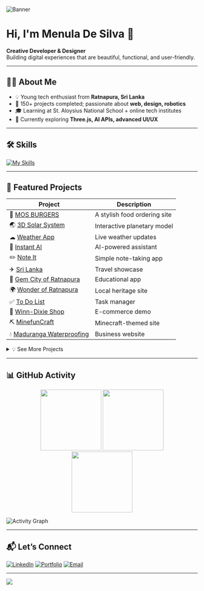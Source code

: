 <!-- Upload a nice banner image to your repo (e.g. /assets/banner-menula.png) -->
![Banner](assets/banner-menula.png)

# Hi, I'm Menula De Silva 👋  

**Creative Developer & Designer**  
Building digital experiences that are beautiful, functional, and user-friendly.

---

## 🧑‍💻 About Me  

- 💡 Young tech enthusiast from **Ratnapura, Sri Lanka**  
- 🚀 150+ projects completed; passionate about **web, design, robotics**  
- 🎓 Learning at St. Aloysius National School + online tech institutes  
- 🌱 Currently exploring **Three.js, AI APIs, advanced UI/UX**  

---

## 🛠 Skills  

[![My Skills](https://skillicons.dev/icons?i=html,css,js,typescript,react,angular,flutter,php,java,nodejs,express,mysql,firebase,figma,git,github,threejs)]()

---

## 🚀 Featured Projects  


| Project | Description |
|--------|-------------|
| 🍔 [MOS BURGERS](https://mosburgers.vercel.app/) | A stylish food ordering site |
| 🌏 [3D Solar System](https://dms-soylar-system.surge.sh/) | Interactive planetary model |
| ☁ [Weather App](https://dms-menula.github.io/liveWeatherApp/) | Live weather updates |
| 🤖 [Instant AI](https://dms-menula.github.io/Instant-AI/) | AI-powered assistant |
| ✏️ [Note It](https://drive.google.com/file/d/1OR0zq1iKQCMJaqitABygLY7D82ZbM_53/view) | Simple note-taking app |
| ✈ [Sri Lanka](https://srilanka.surge.sh/) | Travel showcase |
| 💎 [Gem City of Ratnapura](https://studio.code.org/projects/applab/k0CXhUKX52b12a1BLJpluNthx5hIwApE_k9iqzmwTJc) | Educational app |
| 🌍 [Wonder of Ratnapura](https://dms-menula.github.io/Wonder_Of_Sabaragamuwa/) | Local heritage site |
| ✅ [To Do List](https://dms-menula.github.io/Todol/) | Task manager |
| 🛒 [Winn-Dixie Shop](https://winn-dixie-shop.surge.sh/) | E-commerce demo |
| ⛏️ [MinefunCraft](https://minefuncraft.vercel.app/) | Minecraft-themed site |
| 💧 [Maduranga Waterproofing](https://maduranga-wateproofing.vercel.app/) | Business website |
<details>
  <summary>💡 See More Projects</summary>

- Gem City App – Code.org  
- Instant AI – Gemini API  
- Mos Burgers – eCommerce App  
… and many more on [my website](https://dms-menula.github.io/)
</details>

---

## 📊 GitHub Activity  

<div align="center">
  <img src="https://github-readme-stats.vercel.app/api?username=DMS-ranil&show_icons=true&theme=tokyonight" height="160em">
  <img src="https://github-readme-stats.vercel.app/api/top-langs/?username=DMS-ranil&layout=compact&theme=tokyonight" height="160em">
</div>

<div align="center">
  <img src="https://github-readme-streak-stats.herokuapp.com?user=DMS-ranil&theme=tokyonight" height="160em">
</div>

![Activity Graph](https://github-readme-activity-graph.vercel.app/graph?username=DMS-ranil&theme=tokyo-night)

---

## 📬 Let’s Connect  

[![LinkedIn](https://img.shields.io/badge/LinkedIn-Connect-0077B5?style=for-the-badge&logo=linkedin&logoColor=white)](https://linkedin.com/in/dinayadura-menula-sasen-de-silva-573810310)
[![Portfolio](https://img.shields.io/badge/Portfolio-menula--de--silva.glitch.me-000?style=for-the-badge&logo=firefox&logoColor=white)](https://menula-de-silva.glitch.me)
[![Email](https://img.shields.io/badge/Email-Contact-red?style=for-the-badge&logo=gmail)](mailto:rusirunavanjaya2004@gmail.com)

---

![](https://komarev.com/ghpvc/?username=DMS-ranil&color=blueviolet)
